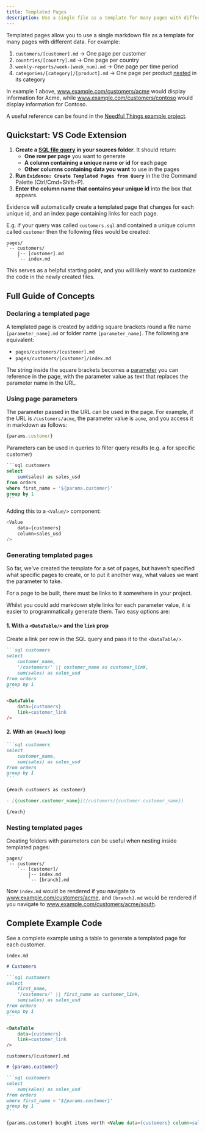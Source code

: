 ```yaml
---
title: Templated Pages
description: Use a single file as a template for many pages with different data.
---
```


Templated pages allow you to use a single markdown file as a template for many pages with different data. For example:

1. `customers/[customer].md` -> One page per customer
1. `countries/[country].md` -> One page per country
1. `weekly-reports/week-[week_num].md` -> One page per time period
1. `categories/[category]/[product].md` -> One page per product [nested](#nesting-templated-pages) in its category

In example 1 above, www.example.com/customers/acme would display information for Acme, while www.example.com/customers/contoso would display information for Contoso.

A useful reference can be found in the [Needful Things example project](https://github.com/evidence-dev/demo/tree/main/pages/operations/pick_lists).

<!-- TODO @archiewood: Do we need to reference the link column? -->
<!-- See https://github.com/evidence-dev/evidence-vscode/issues/169 -->

## Quickstart: VS Code Extension

1. **Create a [SQL file query](core-concepts/queries#sql-file-queries) in your sources folder**. It should return:
   - **One row per page** you want to generate
   - **A column containing a unique name or id** for each page
   - **Other columns containing data you want** to use in the pages
2. **Run `Evidence: Create Templated Pages from Query`** in the the Command Palette (Ctrl/Cmd+Shift+P).
3. **Enter the column name that contains your unique id** into the box that appears.

Evidence will automatically create a templated page that changes for each unique id, and an index page containing links for each page.

E.g. if your query was called `customers.sql` and contained a unique column called `customer` then the following files would be created:

```code title="Example Files Created"
pages/
`-- customers/
    |-- [customer].md
    `-- index.md
```

This serves as a helpful starting point, and you will likely want to customize the code in the newly created files.

## Full Guide of Concepts

### Declaring a templated page

A templated page is created by adding square brackets round a file name `[parameter_name].md` or folder name `[parameter_name]`.
The following are equivalent:

- `pages/customers/[customer].md`
- `pages/customers/[customer]/index.md`

The string inside the square brackets becomes a [parameter](#using-page-parameters) you can reference in the page, with the parameter value as text that replaces the parameter name in the URL.

### Using page parameters

The parameter passed in the URL can be used in the page. For example, if the URL is `/customers/acme`, the parameter value is `acme`, and you access it in markdown as follows:

```js
{params.customer}
```

Parameters can be used in queries to filter query results (e.g. a for specific customer)

````sql
```sql customers
select
    sum(sales) as sales_usd 
from orders
where first_name = '${params.customer}'
group by 1
```
````


Adding this to a `<Value/>` component:

```js
<Value
    data={customers}
    column=sales_usd
/>
```


### Generating templated pages

So far, we've created the template for a set of pages, but haven't specified what specific pages to create, or to put it another way, what values we want the parameter to take.

For a page to be built, there must be links to it somewhere in your project.

Whilst you could add markdown style links for each parameter value, it is easier to programmatically generate them. Two easy options are:



#### 1. With a `<DataTable/>` and the `link` prop

Create a link per row in the SQL query and pass it to the `<DataTable/>`.

````markdown
```sql customers
select
    customer_name,
    '/customers/' || customer_name as customer_link,
    sum(sales) as sales_usd
from orders
group by 1
```

<DataTable
    data={customers}
    link=customer_link
/>
````

#### 2. With an `{#each}` loop

````markdown
```sql customers
select
    customer_name,
    sum(sales) as sales_usd
from orders
group by 1
```

{#each customers as customer}

- [{customer.customer_name}](/customers/{customer.customer_name})

{/each}
````

### Nesting templated pages

Creating folders with parameters can be useful when nesting inside templated pages:

```
pages/
`-- customers/
    `-- [customer]/
        |-- index.md
        `-- [branch].md
```

Now `index.md` would be rendered if you navigate to www.example.com/customers/acme, and `[branch].md` would be rendered if you navigate to www.example.com/customers/acme/south.

## Complete Example Code

See a complete example using a table to generate a templated page for each customer.

`index.md`

````markdown
# Customers

```sql customers
select
    first_name,
    '/customers/' || first_name as customer_link,
    sum(sales) as sales_usd 
from orders
group by 1
```

<DataTable
    data={customers}
    link=customer_link
/>
````

`customers/[customer].md`

````markdown
# {params.customer}

```sql customers
select
    sum(sales) as sales_usd 
from orders
where first_name = '${params.customer}'
group by 1
```

{params.customer} bought items worth <Value data={customers} column=sales_usd />.
````

